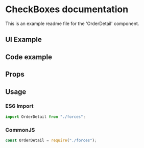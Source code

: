 # CheckBoxes documentation

This is an example readme file for the 'OrderDetail' component.

## UI Example

<!-- STORY -->

## Code example

<!-- SOURCE -->

## Props

<!-- PROPS -->

## Usage

### ES6 Import

```js
import OrderDetail from "./forces";
```

### CommonJS

```js
const OrderDetail = require("./forces");
```
